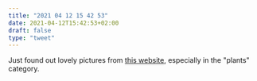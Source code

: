 ```yaml
---
title: "2021 04 12 15 42 53"
date: 2021-04-12T15:42:53+02:00
draft: false
type: "tweet"
---
```

Just found out lovely pictures from [this website](https://www.oldbookillustrations.com/), especially in the "plants" category.
